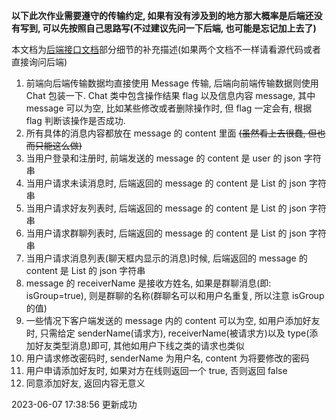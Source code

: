 **以下此次作业需要遵守的传输约定, 如果有没有涉及到的地方那大概率是后端还没有写到, 可以先按照自己思路写(不过建议先问一下后端, 也可能是忘记加上去了)**

本文档为[后端接口文档](./后端接口文档.md)部分细节的补充描述(如果两个文档不一样请看源代码或者直接询问后端)

1. 前端向后端传输数据均直接使用 Message 传输, 后端向前端传输数据则使用 Chat 包装一下. Chat 类中包含操作结果 flag 以及信息内容 message, 其中 message 可以为空, 比如某些修改或者删除操作时, 但 flag 一定会有, 根据 flag 判断该操作是否成功.
2. 所有具体的消息内容都放在 message 的 content 里面 ~~(虽然看上去很蠢, 但也而只能这么做)~~
3. 当用户登录和注册时, 前端发送的 message 的 content 是 user 的 json 字符串
4. 当用户请求未读消息时, 后端返回的 message 的 content 是 List<Message> 的 json 字符串
5. 当用户请求好友列表时, 后端返回的 message 的 content 是 List<User> 的 json 字符串
6. 当用户请求群聊列表时, 后端返回的 message 的 content 是 List<Group> 的 json 字符串
7. 当用户请求消息列表(聊天框内显示的消息)时候, 后端返回的 message 的 content 是 List<Message> 的 json 字符串
8. message 的 receiverName 是接收方姓名, 如果是群聊消息(即: isGroup=true), 则是群聊的名称(群聊名可以和用户名重复, 所以注意 isGroup 的值)
9. 一些情况下客户端发送的 message 内的 content 可以为空, 如用户添加好友时, 只需给定 senderName(请求方), receiverName(被请求方)以及 type(添加好友类型消息)即可, 其他如用户下线之类的请求也类似
10. 用户请求修改密码时, senderName 为用户名, content 为将要修改的密码
11. 用户申请添加好友时, 如果对方在线则返回一个 true, 否则返回 false
12. 同意添加好友, 返回内容无意义

2023-06-07 17:38:56 更新成功
